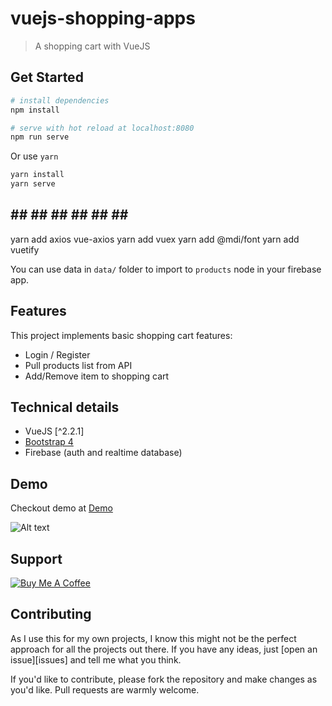 # vuejs-shopping-apps

> A shopping cart with VueJS

## Get Started

``` bash
# install dependencies
npm install

# serve with hot reload at localhost:8080
npm run serve
```

Or use `yarn`
``` bash
yarn install
yarn serve
```
## ## ## ## ## ## ## ##
yarn add axios vue-axios
yarn add vuex
yarn add @mdi/font
yarn add vuetify


You can use data in `data/` folder to import to `products` node in your firebase app.

## Features

This project implements basic shopping cart features:
* Login / Register
* Pull products list from API
* Add/Remove item to shopping cart

## Technical details

* VueJS [^2.2.1]
* [Bootstrap 4](https://getbootstrap.com/)
* Firebase (auth and realtime database)

## Demo

Checkout demo at [Demo](http://vuejs-shopping-cart.coddeine.com/)

![Alt text](/screenshots/screenshot1.png?raw=true "Optional Title")


## Support
<a href="https://www.buymeacoffee.com/8buMYCOog" target="_blank"><img src="https://www.buymeacoffee.com/assets/img/custom_images/orange_img.png" alt="Buy Me A Coffee" style="height: auto !important;width: auto !important;"></a>

## Contributing

As I use this for my own projects, I know this might not be the perfect approach
for all the projects out there. If you have any ideas, just
[open an issue][issues] and tell me what you think.

If you'd like to contribute, please fork the repository and make changes as
you'd like. Pull requests are warmly welcome.
